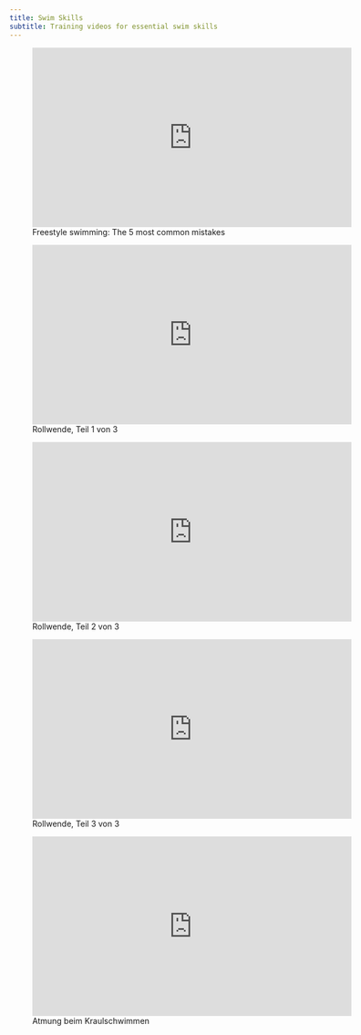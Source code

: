 ```yaml
---
title: Swim Skills
subtitle: Training videos for essential swim skills
---
```

<figure>
<iframe width="560" height="315" src="https://www.youtube.com/embed/s2h0tFWwqFc" frameborder="0" allow="accelerometer; autoplay; encrypted-media; gyroscope; picture-in-picture" allowfullscreen></iframe>
<figcaption>Freestyle swimming: The 5 most common mistakes</figcaption>
</figure>
<figure>
<iframe width="560" height="315" src="https://www.youtube.com/embed/4OuKszvv7Gg" frameborder="0" allow="accelerometer; autoplay; encrypted-media; gyroscope; picture-in-picture" allowfullscreen></iframe>
<figcaption>Rollwende, Teil 1 von 3</figcaption>
</figure>

<figure>
<iframe width="560" height="315" src="https://www.youtube.com/embed/ZoduulZYC90" frameborder="0" allow="accelerometer; autoplay; encrypted-media; gyroscope; picture-in-picture" allowfullscreen></iframe>
<figcaption>Rollwende, Teil 2 von 3</figcaption>
</figure>

<figure>
<iframe width="560" height="315" src="https://www.youtube.com/embed/xRL2Rgp50y4" frameborder="0" allow="accelerometer; autoplay; encrypted-media; gyroscope; picture-in-picture" allowfullscreen></iframe>
<figcaption>Rollwende, Teil 3 von 3</figcaption>
</figure>

<figure>
<iframe width="560" height="315" src="https://www.youtube.com/embed/G8fEyrXNswU" frameborder="0" allow="accelerometer; autoplay; encrypted-media; gyroscope; picture-in-picture" allowfullscreen></iframe>
<figcaption>Atmung beim Kraulschwimmen</figcaption>
</figure>